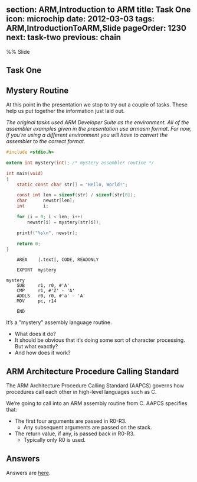 section: ARM,Introduction to ARM
title: Task One
icon: microchip
date: 2012-03-03
tags: ARM,IntroductionToARM,Slide
pageOrder: 1230
next: task-two
previous: chain
----

%% Slide
  
## Task One

## Mystery Routine

At this point in the presentation we stop to try out a couple of tasks. These help us put together the information just laid out.

*The original tasks used ARM Developer Suite as the environment. All of the assembler examples given in the presentation use armasm format. For now, if you’re using a different environment you will have to convert the assembler to the correct format.*

``` c
#include <stdio.h>

extern int mystery(int); /* mystery assembler routine */

int main(void)
{
    static const char str[] = "Hello, World!";

    const int len = sizeof(str) / sizeof(str[0]);
    char      newstr[len];
    int       i;

    for (i = 0; i < len; i++)
        newstr[i] = mystery(str[i]);

    printf("%s\n", newstr);

    return 0;
}
```

``` arm
    AREA    |.text|, CODE, READONLY

    EXPORT  mystery

mystery
    SUB     r1, r0, #'A'
    CMP     r1, #'Z' - 'A'
    ADDLS   r0, r0, #'a' - 'A'
    MOV     pc, r14

    END
```

It’s a "mystery" assembly language routine.

* What does it do?
* It should be obvious that it’s doing some sort of character processing. But what exactly?
* And how does it work?

## ARM Architecture Procedure Calling Standard

The ARM Architecture Procedure Calling Standard (AAPCS) governs how procedures call each other in high-level languages such as C.

We’re going to call into an ARM assembly routine from C. AAPCS specifies that:

* The first four arguments are passed in R0-R3.
  * Any subsequent arguments are passed on the stack.
* The return value, if any, is passed back in R0-R3.
  * Typically only R0 is used.

## Answers

Answers are [here](task-one-answers.html).
